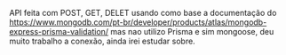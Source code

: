 API feita com POST, GET, DELET usando como base a documentação do https://www.mongodb.com/pt-br/developer/products/atlas/mongodb-express-prisma-validation/ mas nao utilizo Prisma e sim mongoose, deu muito trabalho a conexão, ainda irei estudar sobre.